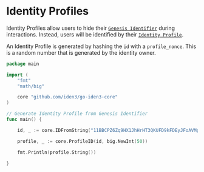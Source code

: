 # Identity Profiles

Identity Profiles allow users to hide their [`Genesis Identifier`](identifier.md) during interactions. Instead, users will be identified by their [`Identity Profile`](../../protocol/spec.md#identity-profiles-new).

An Identity Profile is generated by hashing the `id` with a `profile_nonce`.
This is a random number that is generated by the identity owner.

```go
package main

import (
	"fmt"
	"math/big"

	core "github.com/iden3/go-iden3-core"
)

// Generate Identity Profile from Genesis Identifier
func main() {

    id, _ := core.IDFromString("11BBCPZ6Zq9HX1JhHrHT3QKUFD9kFDEyJFoAVMptVs")

    profile, _ := core.ProfileID(id, big.NewInt(50))

    fmt.Println(profile.String())

}
```
